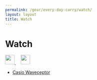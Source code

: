 ```yaml
---
permalink: /gear/every-day-carry/watch/
layout: layout
title: Watch
---
```


<div class="center">

   <h1>Watch</h1>
   
   <a href="https://github.com/StevenTammen/steventammen.github.io/edit/master/pages/gear/every-day-carry/watch.md" target="_blank">
     <img src="https://steventammen.github.io/assets/images/GitHub.png" height="30" width="30">
   </a> &nbsp; &nbsp;
   
   <a href="http://prose.io/#StevenTammen/steventammen.github.io/edit/master/pages/gear/every-day-carry/watch.md" target="_blank">
     <img src="https://steventammen.github.io/assets/images/Prose.png" height="30" width="30">
   </a>
   
</div>

- [Casio Waveceptor](https://www.amazon.com/gp/product/B00M0ESOCA/)
